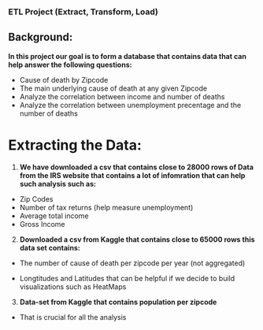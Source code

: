 ### ETL Project (Extract, Transform, Load)

## Background:

__In this project our goal is to form a database that contains data that can help answer the following questions:__
- Cause of death by Zipcode
- The main underlying cause of death at any given Zipcode
- Analyze the correlation between income and number of deaths
- Analyze the correlation between unemployment precentage and the number of deaths

# Extracting the Data:
1. __We have downloaded a csv that contains close to 28000 rows of Data from the IRS website that contains a lot of infomration that can help such analysis such as:__
  - Zip Codes
  - Number of tax returns (help measure unemployment)
  - Average total income
  - Gross Income
 
 2. __Downloaded a csv from Kaggle that contains close to 65000 rows this data set contains:__
   - The number of cause of death per zipcode per year (not aggregated)
   
   - Longtitudes and Latitudes that can be helpful if we decide to build visualizations such as HeatMaps
   
 3. __Data-set from Kaggle that contains population per zipcode__
   - That is crucial for all the analysis
